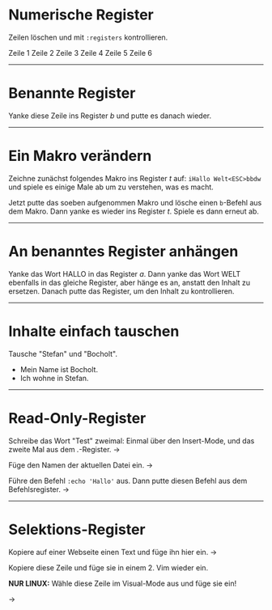 # Numerische Register

Zeilen löschen und mit `:registers` kontrollieren. 

Zeile 1
Zeile 2
Zeile 3
Zeile 4
Zeile 5
Zeile 6

-------------------------------------------------------------------------------
# Benannte Register

Yanke diese Zeile ins Register _b_ und putte es danach wieder. 

-------------------------------------------------------------------------------
# Ein Makro verändern

Zeichne zunächst folgendes Makro ins Register _t_ auf: `iHallo Welt<ESC>bbdw`
und spiele es einige Male ab um zu verstehen, was es macht.


Jetzt putte das soeben aufgenommen Makro und lösche einen `b`-Befehl aus dem
Makro. Dann yanke es wieder ins Register _t_. Spiele es dann erneut ab.


-------------------------------------------------------------------------------
# An benanntes Register anhängen

Yanke das Wort HALLO in das Register _a_. Dann yanke das Wort WELT ebenfalls in
das gleiche Register, aber hänge es an, anstatt den Inhalt zu ersetzen. Danach
putte das Register, um den Inhalt zu kontrollieren.


-------------------------------------------------------------------------------
# Inhalte einfach tauschen

Tausche "Stefan" und "Bocholt".


  * Mein Name ist Bocholt.
  * Ich wohne in Stefan.

-------------------------------------------------------------------------------
# Read-Only-Register

Schreibe das Wort "Test" zweimal: Einmal über den Insert-Mode, und das zweite
Mal aus dem _._-Register. →


Füge den Namen der aktuellen Datei ein. →


Führe den Befehl `:echo 'Hallo'` aus. Dann putte diesen Befehl aus dem
Befehlsregister. →


-------------------------------------------------------------------------------
# Selektions-Register

Kopiere auf einer Webseite einen Text und füge ihn hier ein. 
→

Kopiere diese Zeile und füge sie in einem 2. Vim wieder ein. 

**NUR LINUX:** Wähle diese Zeile im Visual-Mode aus und füge sie ein!

→
